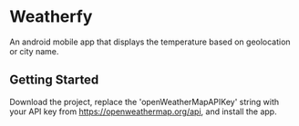 # Weatherfy

An android mobile app that displays the temperature based on geolocation or city name.

## Getting Started

Download the project, replace the 'openWeatherMapAPIKey' string with your API key from https://openweathermap.org/api, and install the app.
